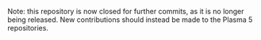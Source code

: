 Note: this repository is now closed for further commits, as it is no longer being released.
New contributions should instead be made to the Plasma 5 repositories.
